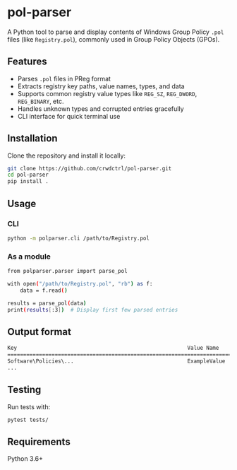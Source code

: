 # pol-parser

A Python tool to parse and display contents of Windows Group Policy `.pol` files (like `Registry.pol`), commonly used in Group Policy Objects (GPOs).

## Features

- Parses `.pol` files in PReg format  
- Extracts registry key paths, value names, types, and data
- Supports common registry value types like `REG_SZ`, `REG_DWORD`, `REG_BINARY`, etc. 
- Handles unknown types and corrupted entries gracefully  
- CLI interface for quick terminal use  

## Installation

Clone the repository and install it locally:

```bash
git clone https://github.com/crwdctrl/pol-parser.git
cd pol-parser
pip install .
```
## Usage

### CLI
```bash
python -m polparser.cli /path/to/Registry.pol
```

### As a module
```bash
from polparser.parser import parse_pol

with open("/path/to/Registry.pol", "rb") as f:
    data = f.read()

results = parse_pol(data)
print(results[:3])  # Display first few parsed entries
```

## Output format

```bash
Key                                                      Value Name                    Type         Value
================================================================================================================
Software\Policies\...                                    ExampleValue                  REG_SZ       SomeValue
...
```

## Testing

Run tests with:

```bash
pytest tests/
```

## Requirements

Python 3.6+
